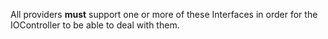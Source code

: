 ﻿All providers **must** support one or more of these Interfaces in order for the IOController to be able to deal with them.